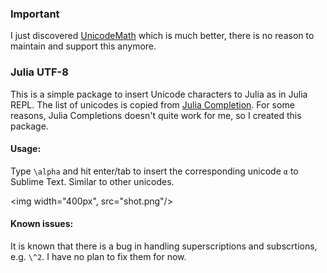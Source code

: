 ### Important

I just discovered [UnicodeMath](https://github.com/mvoidex/UnicodeMath) which is much better, there is no reason to maintain and support this anymore.


### Julia UTF-8

This is a simple package to insert Unicode characters to Julia as in Julia REPL.
The list of unicodes is copied from [Julia Completion](https://github.com/jakeconnor/JuliaCompletions). For some reasons, Julia Completions doesn't quite work for me, so I created this package. 

#### Usage:

Type `\alpha` and hit enter/tab to insert the corresponding unicode `α` to Sublime Text. Similar to other unicodes.

<img width="400px", src="shot.png"/>


#### Known issues:

It is known that there is a bug in handling superscriptions and subscrtions, e.g. `\^2`. I have no plan to fix them for now.
